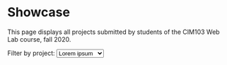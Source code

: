 # Showcase

This page displays all projects submitted by students of the CIM103 Web Lab course, fall 2020.

<label>
  Filter by project:
  <select id="project">
    <option value="1">Lorem ipsum</option>
    <option value="2">Dolor sit amet</option>
    <option value="3">Consectetur</option>
    <option value="4">Adipisicing elit</option>
  </select>
</label>

<ul id="list"></ul>

<!--
TODO: Display student projects by linking to their own GitHub pages, like:
<img src="https://username.github.io/CIM103/image.png">
-->

<script>
  for ( let i = 0; i < 30; i++ )
  {
    let item = document.createElement( 'li' )

    item.textContent = `This is item ${i}.`
    list.append( item)
  }
</script>
